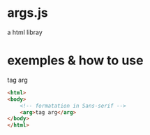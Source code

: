 # args.js
a html libray
# exemples & how to use
tag arg
```html
<html>
<body>
    <!-- formatation in Sans-serif -->
    <arg>tag arg</arg>
</body>
</html>
```